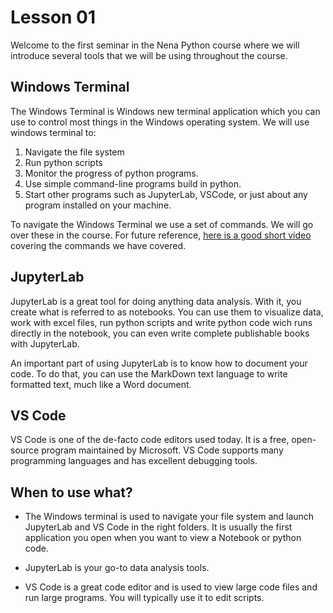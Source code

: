 # Lesson 01

Welcome to the first seminar in the Nena Python course where we will introduce several tools that we will be using throughout the course.

## Windows Terminal

The Windows Terminal is Windows new terminal application which you can use to control most things in the Windows operating system.
We will use windows terminal to:

1) Navigate the file system
2) Run python scripts 
3) Monitor the progress of python programs.
4) Use simple command-line programs build in python. 
5) Start other programs such as JupyterLab, VSCode, or just about any program installed on your machine.

To navigate the Windows Terminal we use a set of commands. We will go over these in the course.
For future reference, [here is a good short video](https://www.youtube.com/watch?v=FpRGRLI8Fy8) covering the commands we have covered.

## JupyterLab

JupyterLab is a great tool for doing anything data analysis. With it, you create what is referred to as notebooks. You can use them to visualize data, work with excel files, run python scripts and write python code wich runs directly in the notebook, you can even write complete publishable books with JupyterLab.

An important part of using JupyterLab is to know how to document your code. To do that, you can use the MarkDown text language to write formatted text, much like a Word document.

## VS Code

VS Code is one of the de-facto code editors used today. It is a free, open-source program maintained by Microsoft. VS Code supports many
programming languages and has excellent debugging tools. 

## When to use what?

- The Windows terminal is used to navigate your file system and launch JupyterLab and VS Code in the right folders. It is usually the first application
  you open when you want to view a Notebook or python code.

- JupyterLab is your go-to data analysis tools.

- VS Code is a great code editor and is used to view large code files and run large programs. You will typically use it
  to edit scripts.
